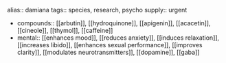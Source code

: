 alias:: damiana
tags:: species, research, psycho
supply:: urgent

- compounds:: [[arbutin]], [[hydroquinone]], [[apigenin]], [[acacetin]], [[cineole]], [[thymol]], [[caffeine]]
- mental:: [[enhances mood]], [[reduces anxiety]], [[induces relaxation]], [[increases libido]], [[enhances sexual performance]], [[improves clarity]], [[modulates neurotransmitters]], [[dopamine]], [[gaba]]